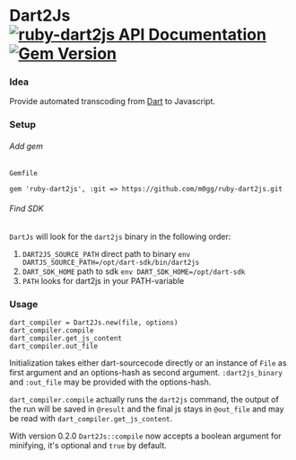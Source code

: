 # Dart2Js [![ruby-dart2js API Documentation](https://www.omniref.com/ruby/gems/ruby-dart2js.png)](https://www.omniref.com/ruby/gems/ruby-dart2js) [![Gem Version](https://badge.fury.io/rb/ruby-dart2js.svg)](http://badge.fury.io/rb/ruby-dart2js) #

### Idea ###

Provide automated transcoding from [Dart](https://www.dartlang.org/ 'dartlang.org') to Javascript.

### Setup ###

###### Add gem ######

`Gemfile`

    gem 'ruby-dart2js', :git => https://github.com/m0gg/ruby-dart2js.git

###### Find SDK ######

`DartJs` will look for the `dart2js` binary in the following order:

  1. `DART2JS_SOURCE_PATH`  direct path to binary `env DARTJS_SOURCE_PATH=/opt/dart-sdk/bin/dart2js`
  2. `DART_SDK_HOME`  path to sdk `env DART_SDK_HOME=/opt/dart-sdk`
  3. `PATH`  looks for dart2js in your PATH-variable

### Usage ###

    dart_compiler = Dart2Js.new(file, options)
    dart_compiler.compile
    dart_compiler.get_js_content
    dart_compiler.out_file

Initialization takes either dart-sourcecode directly or an instance of `File` as first argument and
an options-hash as second argument. `:dart2js_binary` and `:out_file` may be provided with the options-hash.

`dart_compiler.compile` actually runs the `dart2js` command, the output of the run will be saved in `@result` and
the final js stays in `@out_file` and may be read with `dart_compiler.get_js_content`.

With version 0.2.0 `Dart2Js::compile` now accepts a boolean argument for minifying, it's optional and `true` by default.
